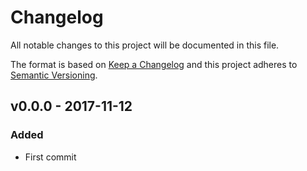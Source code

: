 # Changelog
All notable changes to this project will be documented in this file.

The format is based on [Keep a Changelog](http://keepachangelog.com/en/1.0.0/)
and this project adheres to [Semantic Versioning](http://semver.org/spec/v2.0.0.html).

<!--
## [UNRELEASED]
### Added
### Changed
### Deprecated
### Removed
### Fixed
### Security
-->

## v0.0.0 - 2017-11-12

### Added
- First commit
